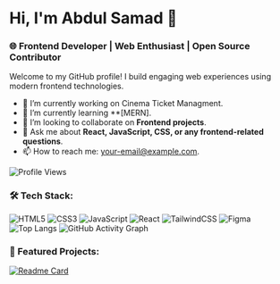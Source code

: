 # Hi, I'm Abdul Samad 👋

### 🌐 Frontend Developer | Web Enthusiast | Open Source Contributor

Welcome to my GitHub profile! I build engaging web experiences using modern frontend technologies.

- 🔭 I’m currently working on Cinema Ticket Managment.
- 🌱 I’m currently learning **[MERN].
- 👯 I’m looking to collaborate on **Frontend projects**.
- 💬 Ask me about **React, JavaScript, CSS, or any frontend-related questions**.
- 📫 How to reach me: [your-email@example.com](mailto:your-email@example.com).

![Profile Views](https://komarev.com/ghpvc/?username=yourusername&label=Profile%20views&color=0e75b6&style=flat)
### 🛠 Tech Stack:
![HTML5](https://img.shields.io/badge/-HTML5-E34F26?logo=html5&logoColor=fff)
![CSS3](https://img.shields.io/badge/-CSS3-1572B6?logo=css3&logoColor=fff)
![JavaScript](https://img.shields.io/badge/-JavaScript-F7DF1E?logo=javascript&logoColor=black)
![React](https://img.shields.io/badge/-React-61DAFB?logo=react&logoColor=black)
![TailwindCSS](https://img.shields.io/badge/-Tailwind%20CSS-06B6D4?logo=tailwind-css&logoColor=fff)
![Figma](https://img.shields.io/badge/-Figma-F24E1E?logo=figma&logoColor=fff)
![Top Langs](https://github-readme-stats.vercel.app/api/top-langs/?username=yourusername&layout=compact&theme=radical)
![GitHub Activity Graph](https://activity-graph.herokuapp.com/graph?username=yourusername&theme=react-dark)
### 💼 Featured Projects:
[![Readme Card](https://github-readme-stats.vercel.app/api/pin/?username=yourusername&repo=yourprojectname&theme=dark)](https://github.com/yourusername/yourprojectname)

<!---
ABDLSamaD/ABDLSamaD is a ✨ special ✨ repository because its `README.md` (this file) appears on your GitHub profile.
You can click the Preview link to take a look at your changes.
--->
